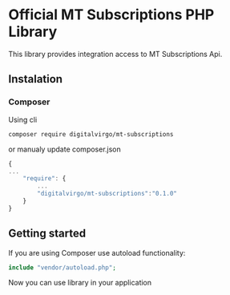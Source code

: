 # Official MT Subscriptions PHP Library

This library provides integration access to MT Subscriptions Api.


## Instalation
### Composer 
Using cli
```
composer require digitalvirgo/mt-subscriptions
```      

or manualy update composer.json
```javascript
{
...
    "require": {
        ...
        "digitalvirgo/mt-subscriptions":"0.1.0"
    }
}
```

## Getting started
If you are using Composer use autoload functionality:
```php
include "vendor/autoload.php";
```

Now you can use library in your application
